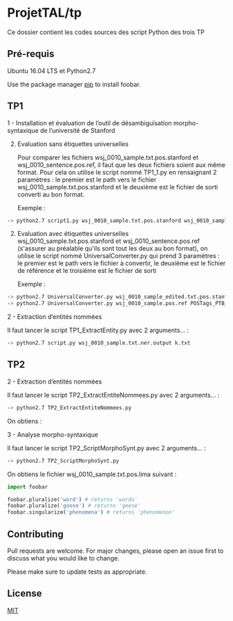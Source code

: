 # ProjetTAL/tp

Ce dossier contient les codes sources des script Python des trois TP

## Pré-requis

Ubuntu 16.04 LTS et Python2.7

Use the package manager [pip](https://pip.pypa.io/en/stable/) to install foobar.


## TP1
1 - Installation et évaluation de l’outil de désambiguïsation morpho- syntaxique de l’université de Stanford

2)  Evaluation sans étiquettes universelles

    Pour comparer les fichiers wsj_0010_sample.txt.pos.stanford et wsj_0010_sentence.pos.ref, il faut que les deux fichiers soient aux même format. Pour cela on utilise le script nommé TP1_1.py en rensaignant 2 paramètres : le premier est le path vers le fichier wsj_0010_sample.txt.pos.stanford et le deuxième est le fichier de sorti converti au bon format.
    
    Exemple :

```bash
-> python2.7 script1.py wsj_0010_sample.txt.pos.stanford wsj_0010_sample_converted.txt.pos.stanford
```

2)  Evaluation avec étiquettes universelles wsj_0010_sample.txt.pos.stanford et wsj_0010_sentence.pos.ref (s'assurer au préalable qu'ils sont tout les deux au bon format), on utilise le script nommé UniversalConverter.py qui prend 3 paramètres : le premier est le path vers le fichier à convertir, le deuxième est le fichier de référence et le troisième est le fichier de sorti

    Exemple :

```bash
-> python2.7 UniversalConverter.py wsj_0010_sample_edited.txt.pos.stanford POSTags_PTB_Universal_Linux.txt tmp.txt
-> python2.7 UniversalConverter.py wsj_0010_sample.pos.ref POSTags_PTB_Universal_Linux.txt tmp1.txt
```


2 - Extraction d’entités nommées

Il faut lancer le script TP1_ExtractEntity.py avec 2 arguments... :

```bash
-> python2.7 script.py wsj_0010_sample.txt.ner.output k.txt
```


## TP2
2 - Extraction d’entités nommées

Il faut lancer le script TP2_ExtractEntiteNommees.py avec 2 arguments... :

```bash
-> python2.7 TP2_ExtractEntiteNommees.py
```
On obtiens : 


3 - Analyse morpho-syntaxique

Il faut lancer le script TP2_ScriptMorphoSynt.py avec 2 arguments... :

```bash
-> python2.7 TP2_ScriptMorphoSynt.py
```
On obtiens le fichier wsj_0010_sample.txt.pos.lima suivant : 













```python
import foobar

foobar.pluralize('word') # returns 'words'
foobar.pluralize('goose') # returns 'geese'
foobar.singularize('phenomena') # returns 'phenomenon'
```

## Contributing
Pull requests are welcome. For major changes, please open an issue first to discuss what you would like to change.

Please make sure to update tests as appropriate.

## License
[MIT](https://choosealicense.com/licenses/mit/)